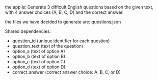 the app is: Generate 3 difficult English questions based on the given text, with 4 answer choices (A, B, C, D) and the correct answer.

the files we have decided to generate are: questions.json

Shared dependencies:
- question_id (unique identifier for each question)
- question_text (text of the question)
- option_a (text of option A)
- option_b (text of option B)
- option_c (text of option C)
- option_d (text of option D)
- correct_answer (correct answer choice: A, B, C, or D)